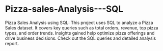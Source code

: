# Pizza-sales-Analysis---SQL
Pizza Sales Analysis using SQL: This project uses SQL to analyze a Pizza Sales dataset. It covers key queries such as total orders, revenue, top pizza types, and order trends. Insights gained help optimize pizza offerings and drive business decisions. Check out the SQL queries and detailed analysis report.
